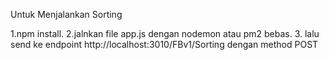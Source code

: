 
Untuk Menjalankan Sorting

1.npm install.
2.jalnkan file app.js dengan nodemon atau pm2 bebas.
3. lalu send ke endpoint http://localhost:3010/FBv1/Sorting dengan method POST 
